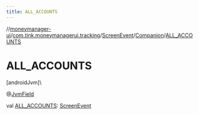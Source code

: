 ```yaml
---
title: ALL_ACCOUNTS
---
```

//[moneymanager-ui](../../../../index.html)/[com.tink.moneymanagerui.tracking](../../index.html)/[ScreenEvent](../index.html)/[Companion](index.html)/[ALL_ACCOUNTS](-a-l-l_-a-c-c-o-u-n-t-s.html)



# ALL_ACCOUNTS



[androidJvm]\




@[JvmField](https://kotlinlang.org/api/latest/jvm/stdlib/kotlin.jvm/-jvm-field/index.html)



val [ALL_ACCOUNTS](-a-l-l_-a-c-c-o-u-n-t-s.html): [ScreenEvent](../index.html)




